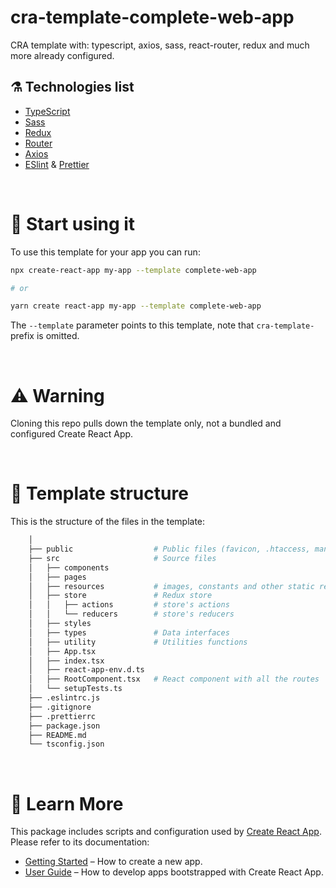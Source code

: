 # cra-template-complete-web-app

CRA template with: typescript, axios, sass, react-router, redux and much more already configured.

## ⚗️ Technologies list

-   [TypeScript](https://www.typescriptlang.org/)
-   [Sass](https://sass-lang.com/)
-   [Redux](https://react-redux.js.org/)
-   [Router](https://reactrouter.com/)
-   [Axios](https://axios-http.com/)
-   [ESlint](https://eslint.org/) & [Prettier](https://prettier.io/)

<br />

# 🚀 Start using it

To use this template for your app you can run:

```sh
npx create-react-app my-app --template complete-web-app

# or

yarn create react-app my-app --template complete-web-app
```

The `--template` parameter points to this template, note that `cra-template-` prefix is omitted.

<br />

# ⚠️ Warning

Cloning this repo pulls down the template only, not a bundled and configured Create React App.

<br />

# 🧬 Template structure

This is the structure of the files in the template:

```sh
    │
    ├── public                  # Public files (favicon, .htaccess, manifest, ...)
    ├── src                     # Source files
    │   ├── components
    │   ├── pages
    │   ├── resources           # images, constants and other static resources
    │   ├── store               # Redux store
    │   │   ├── actions         # store's actions
    │   │   └── reducers        # store's reducers
    │   ├── styles
    │   ├── types               # Data interfaces
    │   ├── utility             # Utilities functions
    │   ├── App.tsx
    │   ├── index.tsx
    │   ├── react-app-env.d.ts
    │   ├── RootComponent.tsx   # React component with all the routes
    │   └── setupTests.ts
    ├── .eslintrc.js
    ├── .gitignore
    ├── .prettierrc
    ├── package.json
    ├── README.md
    └── tsconfig.json
```

<br />

# 📖 Learn More

This package includes scripts and configuration used by [Create React App](https://github.com/facebook/create-react-app).\
Please refer to its documentation:

-   [Getting Started](https://facebook.github.io/create-react-app/docs/getting-started) – How to create a new app.
-   [User Guide](https://facebook.github.io/create-react-app/) – How to develop apps bootstrapped with Create React App.
